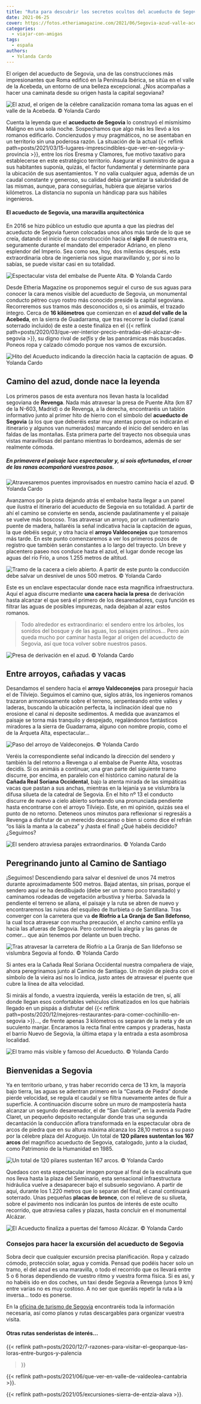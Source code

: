 ```yaml
---
title: "Ruta para descubrir los secretos ocultos del acueducto de Segovia"
date: 2021-06-25
cover: https://fotos.etheriamagazine.com/2021/06/Segovia-azud-valle-acebeda.jpg
categories: 
  - viajar-con-amigas
tags: 
  - españa
authors: 
  - Yolanda Cardo
---
```


El origen del acueducto de Segovia, una de las construcciones más impresionantes que Roma edificó en la Península Ibérica, se sitúa en el valle de la Acebeda, un entorno de una belleza excepcional. ¿Nos acompañas a hacer una caminata desde su origen hasta la capital segoviana?

![](https://fotos.etheriamagazine.com/2021/06/Segovia-azud-valle-acebeda.jpg "El azud, el origen de la célebre canalización romana toma las aguas en el valle de la Acebeda. © Yolanda Cardo")

Cuenta la leyenda que el **acueducto de Segovia** lo construyó el mismísimo Maligno en 
una sola noche. Sospechamos que algo más les llevó a los romanos edificarlo. 
Concienzudos y muy pragmáticos, no se asentaban en un territorio sin una poderosa razón. 
La situación de la actual {{< reflink 
path=posts/2021/03/15-lugares-imprescindibles-que-ver-en-segovia-y-provincia >}}, entre 
los ríos Eresma y Clamores, fue motivo taxativo para establecerse en este estratégico 
territorio. Asegurar el suministro de agua a sus habitantes suponía, quizás, el factor 
fundamental y determinante para la ubicación de sus asentamientos. Y no valía cualquier 
agua, además de un caudal constante y generoso, su calidad debía garantizar la 
salubridad de las mismas, aunque, para conseguirlas, hubiera que alejarse varios 
kilómetros. La distancia no suponía un hándicap para sus hábiles ingenieros. 

#### El acueducto de Segovia, una maravilla arquitectónica

En 2016 se hizo público un estudio que apunta a que las piedras del acueducto de Segovia 
fueron colocadas unos años más tarde de lo que se creía, datando el inicio de su 
construcción hacia el **siglo II** de nuestra era, seguramente durante el mandato del 
emperador Adriano, en pleno esplendor del Imperio. Sea como sea, hoy, dos milenios 
después, esta extraordinaria obra de ingeniería nos sigue maravillando y, por si no lo 
sabías, se puede visitar casi en su totalidad. 

![](https://fotos.etheriamagazine.com/2021/06/Segovia-embalse-de-Puente-Alta.jpg "Espectacular vista del embalse de Puente Alta. © Yolanda Cardo")

Desde Etheria Magazine os proponemos seguir el curso de sus aguas para conocer la cara 
menos visible del acueducto de Segovia, un monumental conducto pétreo cuyo rostro más 
conocido preside la capital segoviana. Recorreremos sus tramos más desconocidos o, si os 
animáis, el trazado íntegro. Cerca de **16 kilómetros** que comienzan en el **azud del 
valle de la Acebeda**, en la sierra de Guadarrama, que tras recorrer la ciudad (canal 
soterrado incluido) de este a oeste finaliza en el {{< reflink 
path=posts/2020/03/que-ver-interior-precio-entradas-del-alcazar-de-segovia >}}, su digno 
rival de _selfis_ y de las panorámicas más buscadas. Poneos ropa y calzado cómodo porque 
nos vamos de excursión. 

![](https://fotos.etheriamagazine.com/2021/06/Segovia-hito-acueducto.jpg "Hito del Acueducto indicando la dirección hacia la captación de aguas. © Yolanda Cardo")

## Camino del azud, donde nace la leyenda

Los primeros pasos de esta aventura nos llevan hasta la localidad segoviana de 
**Revenga**. Nada más atravesar la presa de Puente Alta (km 87 de la N-603, Madrid) o de 
Revenga, a la derecha, encontraréis un tablón informativo junto al primer hito de hierro 
con el símbolo del **acueducto de Segovia** (a los que que deberéis estar muy atentas 
porque os indicarán el itinerario y algunos van numerados) marcando el inicio del 
sendero en las faldas de las montañas. Esta primera parte del trayecto nos obsequia unas 
vistas maravillosas del pantano mientras lo bordeamos, además de ser realmente cómoda. 

##### En primavera el paisaje luce espectacular y, si sois afortunadas, el croar de las ranas acompañará vuestros pasos.

![](https://fotos.etheriamagazine.com/2021/06/Segovia-puentes-azud-acueducto.jpg "Atravesaremos puentes improvisados en nuestro camino hacia el azud. © Yolanda Cardo")

Avanzamos por la pista dejando atrás el embalse hasta llegar a un panel que ilustra el 
itinerario del acueducto de Segovia en su totalidad. A partir de ahí el camino se 
convierte en senda, asciende paulatinamente y el paisaje se vuelve más boscoso. Tras 
atravesar un arroyo, por un rudimentario puente de madera, hallaréis la señal indicativa 
hacia la captación de aguas, la que debéis seguir, y otra hacia el **arroyo 
Valdeconejos** que tomaremos más tarde. En este punto comenzaremos a ver los primeros 
pozos de registro que también serán constantes a lo largo del trayecto. Un breve y 
placentero paseo nos conduce hasta el azud, el lugar donde recoge las aguas del río 
Frío, a unos 1.255 metros de altitud. 

![](https://fotos.etheriamagazine.com/2021/06/Segovia-cacera-a-cielo-abierto.jpg "Tramo de la cacera a cielo abierto. A partir de este punto la conducción debe salvar un desnivel de unos 500 metros. © Yolanda Cardo")

Este es un enclave espectacular donde nace esta magnífica infraestructura. Aquí el agua 
discurre mediante **una cacera hacia la presa** de derivación hasta alcanzar el que será 
el primero de los desarenadores, cuya función es filtrar las aguas de posibles 
impurezas, nada dejaban al azar estos romanos. 

> Todo alrededor es extraordinario: el sendero entre los árboles, los sonidos del bosque y 
> de las aguas, los paisajes prístinos… Pero aún queda mucho por caminar hasta llegar al 
> origen del acueducto de Segovia, así que toca volver sobre nuestros pasos. 

![](https://fotos.etheriamagazine.com/2021/06/Segovia-presa-derivacion-azud.jpg "Presa de derivación en el azud. © Yolanda Cardo")

## Entre arroyos, cañadas y vacas

Desandamos el sendero hacia el **arroyo Valdeconejos** para proseguir hacia el de 
Tilviejo. Seguimos el camino que, siglos atrás, los ingenieros romanos trazaron 
armoniosamente sobre el terreno, serpenteando entre valles y laderas, buscando la 
ubicación perfecta, la inclinación ideal que no erosione el canal ni deposite 
sedimentos. A medida que avanzamos el paisaje se torna más tranquilo y despejado, 
regalándonos fantásticos miradores a la sierra de Guadarrama, alguno con nombre propio, 
como el de la Arqueta Alta, espectacular… 

![](https://fotos.etheriamagazine.com/2021/06/Segovia-arroyo-de-Valdeconejos.jpg "Paso del arroyo de Valdeconejos. © Yolanda Cardo")

Veréis la correspondiente señal indicando la dirección del sendero y también la del 
retorno a Revenga o al embalse de Puente Alta, vosotras decidís. Si os animáis a 
continuar, una gran parte del siguiente tramo discurre, por encima, en paralelo con el 
histórico camino natural de la **Cañada Real Soriana Occidental**, bajo la atenta mirada 
de las simpáticas vacas que pastan a sus anchas, mientras en la lejanía ya se vislumbra 
la difusa silueta de la catedral de Segovia. En el hito nº 13 el conducto discurre de 
nuevo a cielo abierto sorteando una pronunciada pendiente hasta encontrarse con el 
arroyo Tilviejo. Este, en mi opinión, quizás sea el punto de no retorno. Deteneos unos 
minutos para reflexionar si regresáis a Revenga a disfrutar de un merecido descanso o 
bien si como dice el refrán “os liáis la manta a la cabeza” y ¡hasta el final! ¿Qué 
habéis decidido? ¿Seguimos? 

![](https://fotos.etheriamagazine.com/2021/06/Segovia-sendero-acueducto.jpg "El sendero atraviesa parajes extraordinarios. © Yolanda Cardo")

## Peregrinando junto al Camino de Santiago

¡Seguimos! Descendiendo para salvar el desnivel de unos 74 metros durante 
aproximadamente 500 metros. Bajad atentas, sin prisas, porque el sendero aquí se ha 
desdibujado (debe ser un tramo poco transitado) y caminamos rodeadas de vegetación 
arbustiva y hierba. Salvada la pendiente el terreno se allana, el paisaje y la ruta se 
abren de nuevo y encontraremos las ruinas del esquileo de Iturbieta o de Santillana. 
Tras converger con la carretera que va **de Riofrío a La Granja de San Ildefonso**, la 
cual toca atravesar con mucha precaución, el ancho camino enfila ya hacia las afueras de 
Segovia. Pero contened la alegría y las ganas de comer… que aún tenemos por delante un 
buen trecho. 

![](https://fotos.etheriamagazine.com/2021/06/Segovia-sendero-riofrio-la-granja.jpg "Tras atravesar la carretera de Riofrío a La Granja de San Ildefonso se vislumbra Segovia al fondo. © Yolanda Cardo")

Si antes era la Cañada Real Soriana Occidental nuestra compañera de viaje, ahora 
peregrinamos junto al Camino de Santiago. Un mojón de piedra con el símbolo de la vieira 
así nos lo indica, justo antes de atravesar el puente que cubre la línea de alta 
velocidad. 

Si miráis al fondo, a vuestra izquierda, veréis la estación de tren, sí, allí donde 
llegan esos confortables vehículos climatizados en los que habríais llegado en un pispás 
a disfrutar del {{< reflink 
path=posts/2020/12/mejores-restaurantes-para-comer-cochinillo-en-segovia >}}…, de frente 
apenas 3 kilómetros os separan de la meta y de un suculento manjar. Encaramos la recta 
final entre campos y praderas, hasta el barrio Nuevo de Segovia, la última etapa y la 
entrada a esta asombrosa localidad. 

![](https://fotos.etheriamagazine.com/2021/06/Segovia-acueducto.jpg "El tramo más visible y famoso del Acueducto. © Yolanda Cardo")

## Bienvenidas a Segovia

Ya en territorio urbano, y tras haber recorrido cerca de 13 km, la mayoría bajo tierra, 
las aguas se adentran primero en la “Caseta de Piedra” donde pierde velocidad, se regula 
el caudal y se filtra nuevamente antes de fluir a superficie. A continuación discurre 
sobre un muro de mampostería hasta alcanzar un segundo desarenador, el de “San Gabriel”, 
en la avenida Padre Claret, un pequeño depósito rectangular donde tras una segunda 
decantación la conducción aflora transformada en la espectacular obra de arcos de piedra 
que en su altura máxima alcanza los 28,10 metros a su paso por la célebre plaza del 
Azoguejo. Un total de **120 pilares sustentan los 167 arcos** del magnífico acueducto de 
Segovia, catalogado, junto a la ciudad, como Patrimonio de la Humanidad en 1985. 

![](https://fotos.etheriamagazine.com/2021/06/Segovia-pilares-acueducto.jpg "Un total de 120 pilares sustentan 167 arcos. © Yolanda Cardo")

Quedaos con esta espectacular imagen porque al final de la escalinata que nos lleva 
hasta la plaza del Seminario, esta sensacional infraestructura hidráulica vuelve a 
desaparecer bajo el subsuelo segoviano. A partir de aquí, durante los 1.220 metros que 
lo separan del final, el canal continuará soterrado. Unas pequeñas **placas de bronce**, 
con el relieve de su silueta, sobre el pavimento nos indicarán los puntos de interés de 
este oculto recorrido, que atraviesa calles y plazas, hasta concluir en el monumental 
Alcázar. 

![](https://fotos.etheriamagazine.com/2021/06/Segovia-Acueducto-puertas-del-Alcazar.jpg "El Acueducto finaliza a puertas del famoso Alcázar. © Yolanda Cardo")

### Consejos para hacer la excursión del acueducto de Segovia

Sobra decir que cualquier excursión precisa planificación. Ropa y calzado cómodo, 
protección solar, agua y comida. Pensad que podéis hacer solo un tramo, el del azud es 
una maravilla, o todo el recorrido que os llevará entre 5 o 6 horas dependiendo de 
vuestro ritmo y vuestra forma física. Si es así, y no habéis ido en dos coches, un taxi 
desde Segovia a Revenga (unos 9 km) entre varias no es muy costoso. A no ser que queráis 
repetir la ruta a la inversa… todo es ponerse. 

En la [oficina de turismo de Segovia](https://www.turismodesegovia.com/) encontraréis 
toda la información necesaria, así como planos y rutas descargables para organizar 
vuestra visita. 

#### Otras rutas senderistas de interés...

{{< reflink 
path=posts/2020/12/7-razones-para-visitar-el-geoparque-las-loras-entre-burgos-y-palencia 
>}} 

{{< reflink path=posts/2021/06/que-ver-en-valle-de-valdeolea-cantabria >}}. 

{{< reflink path=posts/2021/05/excursiones-sierra-de-entzia-alava >}}.
